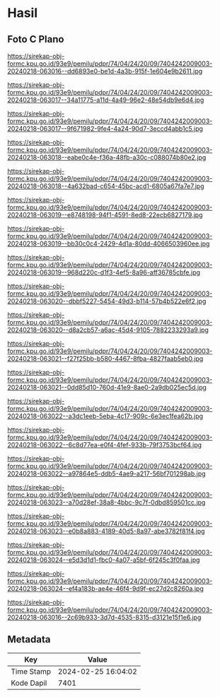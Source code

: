 # Hasil

## Foto C Plano

https://sirekap-obj-formc.kpu.go.id/93e9/pemilu/pdpr/74/04/24/20/09/7404242009003-20240218-063016--dd6893e0-be1d-4a3b-915f-1e604e9b2611.jpg

https://sirekap-obj-formc.kpu.go.id/93e9/pemilu/pdpr/74/04/24/20/09/7404242009003-20240218-063017--34a11775-a11d-4a49-96e2-48e54db9e6d4.jpg

https://sirekap-obj-formc.kpu.go.id/93e9/pemilu/pdpr/74/04/24/20/09/7404242009003-20240218-063017--9f671982-9fe4-4a24-90d7-3eccd4abb1c5.jpg

https://sirekap-obj-formc.kpu.go.id/93e9/pemilu/pdpr/74/04/24/20/09/7404242009003-20240218-063018--eabe0c4e-f36a-48fb-a30c-c088074b80e2.jpg

https://sirekap-obj-formc.kpu.go.id/93e9/pemilu/pdpr/74/04/24/20/09/7404242009003-20240218-063018--4a632bad-c654-45bc-acd1-6805a67fa7e7.jpg

https://sirekap-obj-formc.kpu.go.id/93e9/pemilu/pdpr/74/04/24/20/09/7404242009003-20240218-063019--e8748198-94f1-4591-8ed8-22ecb6827179.jpg

https://sirekap-obj-formc.kpu.go.id/93e9/pemilu/pdpr/74/04/24/20/09/7404242009003-20240218-063019--bb30c0c4-2429-4d1a-80dd-4066503960ee.jpg

https://sirekap-obj-formc.kpu.go.id/93e9/pemilu/pdpr/74/04/24/20/09/7404242009003-20240218-063019--968d220c-d1f3-4ef5-8a96-aff36785cbfe.jpg

https://sirekap-obj-formc.kpu.go.id/93e9/pemilu/pdpr/74/04/24/20/09/7404242009003-20240218-063020--dbbf5227-5454-49d3-b114-57b4b522e6f2.jpg

https://sirekap-obj-formc.kpu.go.id/93e9/pemilu/pdpr/74/04/24/20/09/7404242009003-20240218-063020--d8a2cb57-a6ac-45d4-9105-7882233293a9.jpg

https://sirekap-obj-formc.kpu.go.id/93e9/pemilu/pdpr/74/04/24/20/09/7404242009003-20240218-063021--f27f25bb-b580-4467-8fba-4827faab5eb0.jpg

https://sirekap-obj-formc.kpu.go.id/93e9/pemilu/pdpr/74/04/24/20/09/7404242009003-20240218-063021--0dd85d10-760d-41e9-8ae0-2a9db025ec5d.jpg

https://sirekap-obj-formc.kpu.go.id/93e9/pemilu/pdpr/74/04/24/20/09/7404242009003-20240218-063022--a3dc1eeb-5eba-4c17-909c-6e3ec1fea62b.jpg

https://sirekap-obj-formc.kpu.go.id/93e9/pemilu/pdpr/74/04/24/20/09/7404242009003-20240218-063022--6c8d77ea-e0f4-4fef-933b-79f3753bcf64.jpg

https://sirekap-obj-formc.kpu.go.id/93e9/pemilu/pdpr/74/04/24/20/09/7404242009003-20240218-063022--a97864e5-ddb5-4ae9-a217-56bf701298ab.jpg

https://sirekap-obj-formc.kpu.go.id/93e9/pemilu/pdpr/74/04/24/20/09/7404242009003-20240218-063023--a70d28ef-38a8-4bbc-9c7f-0dbd859501cc.jpg

https://sirekap-obj-formc.kpu.go.id/93e9/pemilu/pdpr/74/04/24/20/09/7404242009003-20240218-063023--e0b8a883-4189-40d5-8a97-abe3782f81f4.jpg

https://sirekap-obj-formc.kpu.go.id/93e9/pemilu/pdpr/74/04/24/20/09/7404242009003-20240218-063024--e5d3d1d1-fbc0-4a07-a5bf-6f245c3f0faa.jpg

https://sirekap-obj-formc.kpu.go.id/93e9/pemilu/pdpr/74/04/24/20/09/7404242009003-20240218-063024--ef4a183b-ae4e-46f4-9d9f-ec27d2c8260a.jpg

https://sirekap-obj-formc.kpu.go.id/93e9/pemilu/pdpr/74/04/24/20/09/7404242009003-20240218-063016--2c69b933-3d7d-4535-8315-d3121e15f1e6.jpg


## Metadata

| Key        | Value               |
| ---------- | ------------------- |
| Time Stamp | 2024-02-25 16:04:02 |
| Kode Dapil | 7401                |



